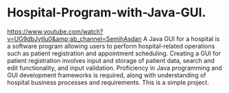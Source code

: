 # Hospital-Program-with-Java-GUI.
https://www.youtube.com/watch?v=UG9dbJytlu0&amp;ab_channel=SemihAşdan
A Java GUI for a hospital is a software program allowing users to perform hospital-related operations such as patient registration and appointment scheduling. Creating a GUI for patient registration involves input and storage of patient data, search and edit functionality, and input validation. Proficiency in Java programming and GUI development frameworks is required, along with understanding of hospital business processes and requirements. This is a simple project.
